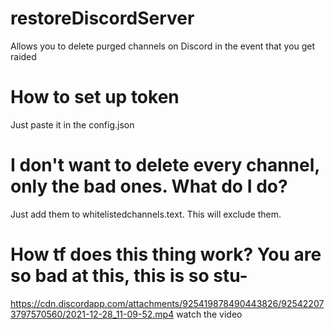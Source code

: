 # restoreDiscordServer
Allows you to delete purged channels on Discord in the event that you get raided

# How to set up token
Just paste it in the config.json

# I don't want to delete every channel, only the bad ones. What do I do?
Just add them to whitelistedchannels.text. This will exclude them.

# How tf does this thing work? You are so bad at this, this is so stu-
https://cdn.discordapp.com/attachments/925419878490443826/925422073797570560/2021-12-28_11-09-52.mp4
watch the video
